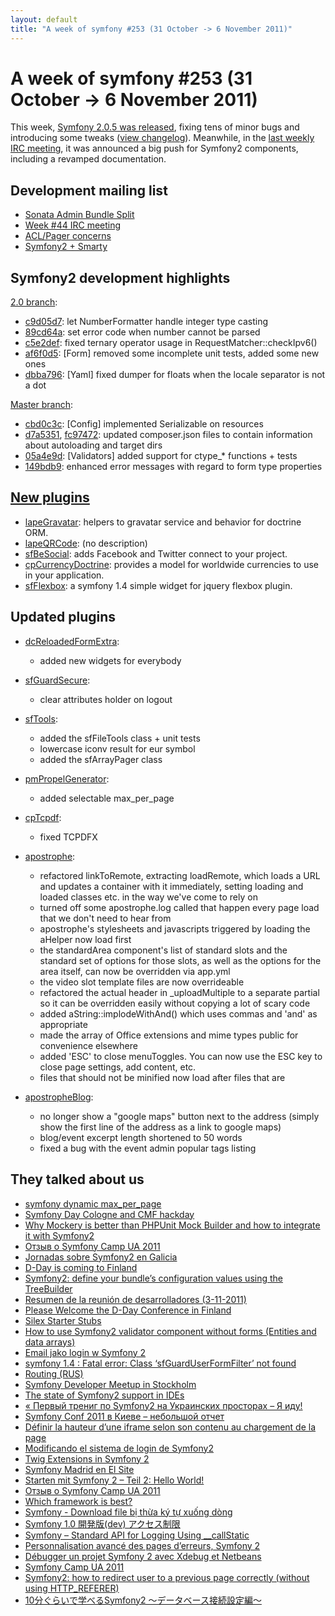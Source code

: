 ```yaml
---
layout: default
title: "A week of symfony #253 (31 October -> 6 November 2011)"
---
```


A week of symfony #253 (31 October -> 6 November 2011)
======================================================

This week, [Symfony 2.0.5 was released](http://symfony.com/blog/symfony-2-0-5-released), fixing tens of minor bugs and introducing some tweaks ([view changelog](https://github.com/symfony/symfony/blob/2.0/CHANGELOG-2.0.md)). Meanwhile, in the [last weekly IRC meeting](https://groups.google.com/forum/#!topic/symfony-devs/MDi_Yw-7cIY), it was announced a big push for Symfony2 components, including a revamped documentation.

Development mailing list
------------------------

  * [Sonata Admin Bundle Split](https://groups.google.com/forum/#!topic/symfony-devs/15xCDUR9tGs)
  * [Week #44 IRC meeting](https://groups.google.com/forum/#!topic/symfony-devs/MDi_Yw-7cIY)
  * [ACL/Pager concerns](https://groups.google.com/forum/#!topic/symfony-devs/7g75BvgukPA)
  * [Symfony2 + Smarty](https://groups.google.com/forum/#!topic/symfony-devs/fQ78BPyr30E)

Symfony2 development highlights
-------------------------------

[2.0 branch](http://github.com/symfony/symfony/commits/2.0):

  * [c9d05d7](http://github.com/symfony/symfony/commit/c9d05d72365aa2e20e17e3322b82d7a75f542b88 "c9d05d72365aa2e20e17e3322b82d7a75f542b88 commit on github"): let NumberFormatter handle integer type casting
  * [89cd64a](http://github.com/symfony/symfony/commit/89cd64a4a512009d11b027014fcb56e0a8fad104 "89cd64a4a512009d11b027014fcb56e0a8fad104 commit on github"): set error code when number cannot be parsed
  * [c5e2def](http://github.com/symfony/symfony/commit/c5e2defe5f6019bdd24ffa4ccb73b78afac90e47 "c5e2defe5f6019bdd24ffa4ccb73b78afac90e47 commit on github"): fixed ternary operator usage in RequestMatcher::checkIpv6()
  * [af6f0d5](http://github.com/symfony/symfony/commit/af6f0d55489e8cff5d9b753bf5e9e67f4657461e "af6f0d55489e8cff5d9b753bf5e9e67f4657461e commit on github"): \[Form\] removed some incomplete unit tests, added some new ones
  * [dbba796](http://github.com/symfony/symfony/commit/dbba79651ab8109c1337967a457d94966f76ee74 "dbba79651ab8109c1337967a457d94966f76ee74 commit on github"): \[Yaml\] fixed dumper for floats when the locale separator is not a dot


[Master branch](http://github.com/symfony/symfony/commits/master):

  * [cbd0c3c](http://github.com/symfony/symfony/commit/cbd0c3c8e98c55299066711f6a642cfe2e87dd23 "cbd0c3c8e98c55299066711f6a642cfe2e87dd23 commit on github"): \[Config\] implemented Serializable on resources
  * [d7a5351](http://github.com/symfony/symfony/commit/d7a5351aaa9a8f523b0ec90eb87a32115a0ddcf1 "d7a5351aaa9a8f523b0ec90eb87a32115a0ddcf1 commit on github"), [fc97472](http://github.com/symfony/symfony/commit/fc97472f64cd5494f1ec481cec762817cf638464 "fc97472f64cd5494f1ec481cec762817cf638464 commit on github"): updated composer.json files to contain information about autoloading and target dirs
  * [05a4e9d](http://github.com/symfony/symfony/commit/05a4e9d3861e0a561401ea495f95ee561ee81bfb "05a4e9d3861e0a561401ea495f95ee561ee81bfb commit on github"): \[Validators\] added support for ctype_* functions + tests
  * [149bdb9](http://github.com/symfony/symfony/commit/149bdb962b97e72fd788adf3c3008c3cc2320933 "149bdb962b97e72fd788adf3c3008c3cc2320933 commit on github"): enhanced error messages with regard to form type properties

[New plugins](http://www.symfony-project.org/plugins/newest/)
-----------

  * [lapeGravatar](http://www.symfony-project.org/plugins/lapeGravatarPlugin): helpers to gravatar service and behavior for doctrine ORM.
  * [lapeQRCode](http://www.symfony-project.org/plugins/lapeQRCodePlugin): (no description)
  * [sfBeSocial](http://www.symfony-project.org/plugins/sfBeSocialPlugin): adds Facebook and Twitter connect to your project.
  * [cpCurrencyDoctrine](http://www.symfony-project.org/plugins/cpCurrencyDoctrinePlugin): provides a model for worldwide currencies to use in your application.
  * [sfFlexbox](http://www.symfony-project.org/plugins/sfFlexboxPlugin): a symfony 1.4 simple widget for jquery flexbox plugin.

Updated plugins
---------------

  * [dcReloadedFormExtra](http://www.symfony-project.org/plugins/dcReloadedFormExtraPlugin):
    * added new widgets for everybody

  * [sfGuardSecure](http://www.symfony-project.org/plugins/sfGuardSecurePlugin):
    * clear attributes holder on logout

  * [sfTools](http://www.symfony-project.org/plugins/sfToolsPlugin):
    * added the sfFileTools class + unit tests
    * lowercase iconv result for eur symbol
    * added the sfArrayPager class

  * [pmPropelGenerator](http://www.symfony-project.org/plugins/pmPropelGeneratorPlugin):
    * added selectable max_per_page

  * [cpTcpdf](http://www.symfony-project.org/plugins/cpTcpdfPlugin):
    * fixed TCPDFX

  * [apostrophe](http://www.symfony-project.org/plugins/apostrophePlugin):
    * refactored linkToRemote, extracting loadRemote, which loads a URL and updates a container with it immediately, setting loading and loaded classes etc. in the way we've come to rely on
    * turned off some apostrophe.log called that happen every page load that we don't need to hear from
    * apostrophe's stylesheets and javascripts triggered by loading the aHelper now load first
    * the standardArea component's list of standard slots and the standard set of options for those slots, as well as the options for the area itself, can now be overridden via app.yml
    * the video slot template files are now overrideable
    * refactored the actual header in _uploadMultiple to a separate partial so it can be overridden easily without copying a lot of scary code
    * added aString::implodeWithAnd() which uses commas and 'and' as appropriate
    * made the array of Office extensions and mime types public for convenience elsewhere
    * added 'ESC' to close menuToggles. You can now use the ESC key to close page settings, add content, etc.
    * files that should not be minified now load after files that are

  * [apostropheBlog](http://www.symfony-project.org/plugins/apostropheBlogPlugin):
    * no longer show a "google maps" button next to the address (simply show the first line of the address as a link to google maps)
    * blog/event excerpt length shortened to 50 words
    * fixed a bug with the event admin popular tags listing


They talked about us
--------------------

  * [symfony dynamic max_per_page](http://symfony-world.blogspot.com/2011/10/symfony-dynamic-maxperpage.html)
  * [Symfony Day Cologne and CMF hackday](http://blog.liip.ch/archive/2011/11/01/symfony-day-cologne-and-cmf-hackday.html)
  * [Why Mockery is better than PHPUnit Mock Builder and how to integrate it with Symfony2](http://blog.sznapka.pl/why-mockery-is-better-than-phpunit-mock-builder-and-how-to-integrate-it-with-symfony2/)
  * [Отзыв о Symfony Camp UA 2011](http://tigor.com.ua/blog/2011/11/02/symfony-camp-ua-2011-report/)
  * [Jornadas sobre Symfony2 en Galicia](http://www.symfony.es/2011/11/02/jornadas-sobre-symfony2-en-galicia/)
  * [D-Day is coming to Finland](http://www.leftontheweb.com/message/DDay_is_coming_to_Finland)
  * [Symfony2: define your bundle’s configuration values using the TreeBuilder](http://php-and-symfony.matthiasnoback.nl/2011/11/symfony2-define-your-bundles-configuration-values-using-the-treebuilder/)
  * [Resumen de la reunión de desarrolladores (3-11-2011)](http://www.symfony.es/2011/11/04/resumen-de-la-reunion-de-desarrolladores-3-11-2011/)
  * [Please Welcome the D-Day Conference in Finland](http://www.hugohamon.com/en/blog/dday-conference-2012-helsinki-finland)
  * [Silex Starter Stubs](http://nerdpress.org/2011/11/04/silex-starter-stubs/)
  * [How to use Symfony2 validator component without forms (Entities and data arrays)](http://www.ricardclau.com/2011/11/how-to-use-symfony2-validator-component-without-forms-entities-and-data-arrays/)
  * [Email jako login w Symfony 2](http://dariussadowski.com/2011/11/email-jako-login-w-symfony-2.html)
  * [symfony 1.4 : Fatal error: Class ‘sfGuardUserFormFilter’ not found](http://www.davidbl.com/?p=176)
  * [Routing (RUS)](http://monsterbirth.ru/symfony-2-book-na-russkom/routing-rus/)
  * [Symfony Developer Meetup in Stockholm](http://developer.e-butik.se/2011/11/symfony-developer-meetup-in-stockholm/)
  * [The state of Symfony2 support in IDEs](http://www.symfony-zone.com/wordpress/2011/11/04/the-state-of-symfony2-support-in-ides/)
  * [« Первый трениг по Symfony2 на Украинских просторах – Я иду!](http://451f.com.ua/symfony-camp-ua-2011-as-it-was/397)
  * [Symfony Conf 2011 в Киеве – небольшой отчет](http://symfony.org.ua/2011/11/symfony-conf-2011-v-kieve-nebolshoj-otchet/)
  * [Définir la hauteur d’une iframe selon son contenu au chargement de la page](http://www.erreur500.com/?p=143)
  * [Modificando el sistema de login de Symfony2](http://roberto.costumero.es/2011/11/03/modificando-el-sistema-de-login-de-symfony2/)
  * [Twig Extensions in Symfony 2](http://www.solidwebcode.com/web-development/twig-extensions-symfony-2/)
  * [Symfony Madrid en El Site](http://www.elsite.es/symfony-madrid/)
  * [Starten mit Symfony 2 – Teil 2: Hello World!](http://webmanufaktur.org/2011/11/02/starten-mit-symfony-2-teil-2-hello-world/)
  * [Отзыв о Symfony Camp UA 2011](http://tigor.com.ua/blog/2011/11/02/symfony-camp-ua-2011-report/)
  * [Which framework is best?](http://hasin.wordpress.com/2011/11/02/which-framework-is-best/)
  * [Symfony - Download file bị thừa ký tự xuống dòng](http://code.huypv.net/2011/11/symfony-download-file-bi-thua-ky-tu.html)
  * [Symfony 1.0 開発版(dev) アクセス制限](http://mmj.99ing.net/Entry/1085/)
  * [Symfony – Standard API for Logging Using __callStatic](http://melikedev.com/2011/10/31/symfony-standard-api-for-logging-using-__callstatic/)
  * [Personnalisation avancé des pages d’erreurs, Symfony 2](http://www.mon-beulogue.com/2011/10/31/personnalisation-avance-des-page-derreur-symfony-2/)
  * [Débugger un projet Symfony 2 avec Xdebug et Netbeans](http://www.symfony-grenoble.fr/17/debugger-un-projet-symfony-2-avec-xdebug-et-netbeans/)
  * [Symfony Camp UA 2011](http://kronus.me/2011/10/symfony-camp-ua-2011/)
  * [Symfony2: how to redirect user to a previous page correctly (without using HTTP_REFERER)](http://www.fractalizer.ru/frpost_658/symfony2-how-redirect-user-to-a-previous-page-correctly/)
  * [10分ぐらいで学べるSymfony2 ～データベース接続設定編～](http://d.hatena.ne.jp/taka512/20111030/1319982146)
